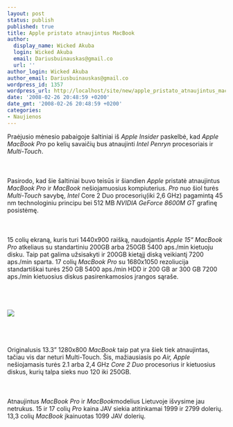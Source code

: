 ```yaml
---
layout: post
status: publish
published: true
title: Apple pristato atnaujintus MacBook
author:
  display_name: Wicked Akuba
  login: Wicked Akuba
  email: Dariusbuinauskas@gmail.co
  url: ''
author_login: Wicked Akuba
author_email: Dariusbuinauskas@gmail.co
wordpress_id: 1357
wordpress_url: http://localhost/site/new/apple_pristato_atnaujintus_macbook/
date: '2008-02-26 20:48:59 +0200'
date_gmt: '2008-02-26 20:48:59 +0200'
categories:
- Naujienos
---
```

<p>Praėjusio mėnesio pabaigoje šaltiniai iš <i>Apple Insider</i> paskelbė, kad <i>Apple MacBook Pro</i> po kelių savaičių bus atnaujinti <i>Intel Penryn</i> procesoriais ir <i>Multi-Touch</i>.<br />
<br><br />
<br>Pasirodo, kad šie šaltiniai buvo teisūs ir šiandien <i>Apple</i> pristatė atnaujintus <i>MacBook Pro</i> ir <i>MacBook</i> nešiojamuosius kompiuterius. <i>Pro</i> nuo šiol turės <i>Multi-Touch</i> savybę, <i>Intel</i> Core 2 Duo procesorių(iki 2,6 GHz) pagamintą 45 nm technologiniu principu bei 512 MB <i>NVIDIA GeForce 8600M GT</i> grafinę posistėmę.<br />
<br><br />
<br>15 colių ekraną, kuris turi 1440x900 raišką, naudojantis <i>Apple 15“ MacBook Pro</i> atkeliaus su standartiniu 200GB arba 250GB 5400 aps./min kietuoju disku. Taip pat galima užsisakyti ir 200GB kietąjį diską veikiantį 7200 aps./min sparta. 17 colių <i>MacBook Pro</i> su 1680x1050 rezoliucija standartiškai turės 250 GB 5400 aps./min HDD ir 200 GB ar 300 GB 7200 aps./min kietuosius diskus pasirenkamosios įrangos sąraše.<br />
<br><br />
<br><br><img src="http://www.technews.lt/upl/Failai/Macbook.jpg"><br><br />
<br><br />
<br>Originalusis 13.3” 1280x800 <i>MacBook </i> taip pat yra šiek tiek atnaujintas, tačiau vis dar neturi Multi-Touch.  Šis, mažiausiasis po <i>Air, Apple</i> nešiojamasis turės 2.1 arba 2,4 GHz <i>Core 2 Duo</i> procesorius ir kietuosius diskus, kurių talpa sieks nuo 120 iki 250GB.<br />
<br><br />
<br>Atnaujintus <i>MacBook Pro</i> ir <i>MacBook</i>modelius Lietuvoje išvysime jau netrukus. 15 ir 17 colių <i>Pro</i> kaina JAV siekia atitinkamai 1999 ir 2799 dolerių. 13,3 colių <i>MacBook</i> įkainuotas 1099 JAV dolerių.<br />
<br></p>

